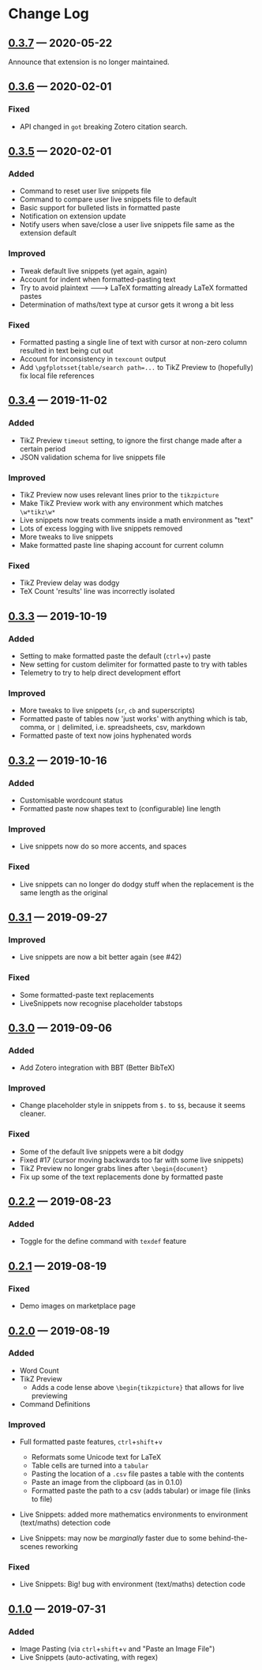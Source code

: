 # Change Log

## [0.3.7] — 2020-05-22

Announce that extension is no longer maintained.

## [0.3.6] — 2020-02-01

### Fixed

-   API changed in `got` breaking Zotero citation search.

## [0.3.5] — 2020-02-01

### Added

-   Command to reset user live snippets file
-   Command to compare user live snippets file to default
-   Basic support for bulleted lists in formatted paste
-   Notification on extension update
-   Notify users when save/close a user live snippets file same as the extension default

### Improved

-   Tweak default live snippets (yet again, again)
-   Account for indent when formatted-pasting text
-   Try to avoid plaintext 🡒 LaTeX formatting already LaTeX formatted pastes
-   Determination of maths/text type at cursor gets it wrong a bit less

### Fixed

-   Formatted pasting a single line of text with cursor at non-zero column resulted in text being cut out
-   Account for inconsistency in `texcount` output
-   Add `\pgfplotsset{table/search path=...` to TikZ Preview to (hopefully) fix local file references

## [0.3.4] — 2019-11-02

### Added

-   TikZ Preview `timeout` setting, to ignore the first change made after a certain period
-   JSON validation schema for live snippets file

### Improved

-   TikZ Preview now uses relevant lines prior to the `tikzpicture`
-   Make TikZ Preview work with any environment which matches `\w*tikz\w*`
-   Live snippets now treats comments inside a math environment as "text"
-   Lots of excess logging with live snippets removed
-   More tweaks to live snippets
-   Make formatted paste line shaping account for current column

### Fixed

-   TikZ Preview delay was dodgy
-   TeX Count 'results' line was incorrectly isolated

## [0.3.3] — 2019-10-19

### Added

-   Setting to make formatted paste the default (`ctrl`+`v`) paste
-   New setting for custom delimiter for formatted paste to try with tables
-   Telemetry to try to help direct development effort

### Improved

-   More tweaks to live snippets (`sr`, `cb` and superscripts)
-   Formatted paste of tables now 'just works' with anything which is tab, comma, or `|` delimited,
    i.e. spreadsheets, csv, markdown
-   Formatted paste of text now joins hyphenated words

## [0.3.2] — 2019-10-16

### Added

-   Customisable wordcount status
-   Formatted paste now shapes text to (configurable) line length

### Improved

-   Live snippets now do so more accents, and spaces

### Fixed

-   Live snippets can no longer do dodgy stuff when the replacement is the same length as the original

## [0.3.1] — 2019-09-27

### Improved

-   Live snippets are now a bit better again (see #42)

### Fixed

-   Some formatted-paste text replacements
-   LiveSnippets now recognise placeholder tabstops

## [0.3.0] — 2019-09-06

### Added

-   Add Zotero integration with BBT (Better BibTeX)

### Improved

-   Change placeholder style in snippets from `$.` to `$$`, because it seems cleaner.

### Fixed

-   Some of the default live snippets were a bit dodgy
-   Fixed #17 (cursor moving backwards too far with some live snippets)
-   TikZ Preview no longer grabs lines after `\begin{document}`
-   Fix up some of the text replacements done by formatted paste

## [0.2.2] — 2019-08-23

### Added

-   Toggle for the define command with `texdef` feature

## [0.2.1] — 2019-08-19

### Fixed

-   Demo images on marketplace page

## [0.2.0] — 2019-08-19

### Added

-   Word Count
-   TikZ Preview
    -   Adds a code lense above `\begin{tikzpicture}` that allows for live previewing
-   Command Definitions

### Improved

-   Full formatted paste features, `ctrl`+`shift`+`v`

    -   Reformats some Unicode text for LaTeX
    -   Table cells are turned into a `tabular`
    -   Pasting the location of a `.csv` file pastes a table with the contents
    -   Paste an image from the clipboard (as in 0.1.0)
    -   Formatted paste the path to a csv (adds tabular) or image file (links to file)

-   Live Snippets: added more mathematics environments to environment (text/maths) detection code
-   Live Snippets: may now be _marginally_ faster due to some behind-the-scenes reworking

### Fixed

-   Live Snippets: Big! bug with environment (text/maths) detection code

## [0.1.0] — 2019-07-31

### Added

-   Image Pasting (via `ctrl`+`shift`+`v` and "Paste an Image File")
-   Live Snippets (auto-activating, with regex)

[unreleased]: https://github.com/tecosaur/latex-utilities/compare/v0.3.7...HEAD
[0.3.7]: https://github.com/tecosaur/latex-utilities/compare/v0.3.5...v0.3.7
[0.3.6]: https://github.com/tecosaur/latex-utilities/compare/v0.3.5...v0.3.6
[0.3.5]: https://github.com/tecosaur/latex-utilities/compare/v0.3.4...v0.3.5
[0.3.4]: https://github.com/tecosaur/latex-utilities/compare/v0.3.3...v0.3.4
[0.3.3]: https://github.com/tecosaur/latex-utilities/compare/v0.3.2...v0.3.3
[0.3.2]: https://github.com/tecosaur/latex-utilities/compare/v0.3.1...v0.3.2
[0.3.1]: https://github.com/tecosaur/latex-utilities/compare/v0.3.0...v0.3.1
[0.3.0]: https://github.com/tecosaur/latex-utilities/compare/v0.2.2...v0.3.0
[0.2.2]: https://github.com/tecosaur/latex-utilities/compare/v0.2.1...v0.2.2
[0.2.1]: https://github.com/tecosaur/latex-utilities/compare/v0.2.0...v0.2.1
[0.2.0]: https://github.com/tecosaur/latex-utilities/compare/v0.1.0...v0.2.0
[0.1.0]: https://github.com/tecosaur/latex-utilities/compare/bc5bf4f...v0.1.0
